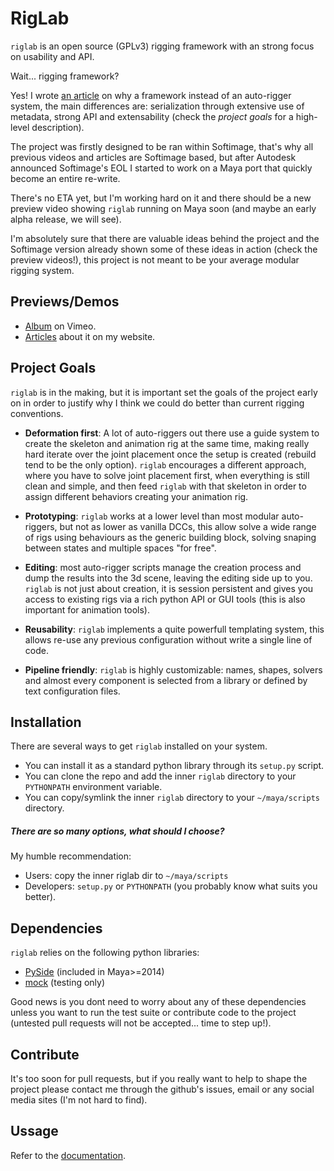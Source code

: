 RigLab
======

`riglab` is an open source (GPLv3) rigging framework with an strong focus on
usability and API.

Wait... rigging framework?

Yes! I wrote [an article](#) on why a framework instead of an auto-rigger
system, the main differences are: serialization through extensive use of
metadata, strong API and extensability (check the *project goals* for a
high-level description).

The project was firstly designed to be ran within Softimage, that's why all
previous videos and articles are Softimage based, but after Autodesk announced
Softimage's EOL I started to work on a Maya port that quickly become an entire
re-write.

There's no ETA yet, but I'm working hard on it and there should be a new
preview video showing `riglab` running on Maya soon (and maybe an early alpha
release, we will see).

I'm absolutely sure that there are valuable ideas behind the project and the
Softimage version already shown some of these ideas in action (check the
preview videos!), this project is not meant to be your average modular rigging
system.


## Previews/Demos

- [Album](http://www.vimeo.com/album/2631181) on Vimeo.
- [Articles](http://www.cesarsaez.me/tag/riglab.html) about it on my website.


## Project Goals

`riglab` is in the making, but it is important set the goals of the project
early on in order to justify why I think we could do better than current
rigging conventions.

- **Deformation first**: A lot of auto-riggers out there use a guide system to
  create the skeleton and animation rig at the same time, making really hard
  iterate over the joint placement once the setup is created (rebuild tend to
  be the only option). `riglab` encourages a different approach, where you have
  to solve joint placement first, when everything is still clean and simple,
  and then feed `riglab` with that skeleton in order to assign different
  behaviors creating your animation rig.

- **Prototyping**: `riglab` works at a lower level than most modular
  auto-riggers, but not as lower as vanilla DCCs, this allow solve a wide range
  of rigs using behaviours as the generic building block, solving snaping
  between states and multiple spaces "for free".

- **Editing**: most auto-rigger scripts manage the creation process and dump
  the results into the 3d scene, leaving the editing side up to you. `riglab`
  is not just about creation, it is session persistent and gives you access to
  existing rigs via a rich python API or GUI tools (this is also important for
  animation tools).

- **Reusability**: `riglab` implements a quite powerfull templating system,
  this allows re-use any previous configuration without write a single line of
  code.

- **Pipeline friendly**: `riglab` is highly customizable: names, shapes,
  solvers and almost every component is selected from a library or defined by
  text configuration files.


## Installation

There are several ways to get `riglab` installed on your system.
- You can install it as a standard python library through its `setup.py`
  script.
- You can clone the repo and add the inner `riglab` directory to your
  `PYTHONPATH` environment variable.
- You can copy/symlink the inner `riglab` directory to your `~/maya/scripts`
  directory.

##### There are so many options, what should I choose?

My humble recommendation:
- Users: copy the inner riglab dir to `~/maya/scripts`
- Developers: `setup.py` or `PYTHONPATH` (you probably know what suits you
  better).


## Dependencies

`riglab` relies on the following python libraries:

- [PySide](#) (included in Maya>=2014)
- [mock](#) (testing only)

Good news is you dont need to worry about any of these dependencies unless you
want to run the test suite or contribute code to the project (untested pull
requests will not be accepted... time to step up!).


## Contribute

It's too soon for pull requests, but if you really want to help to shape the
project please contact me through the github's issues, email or any social
media sites (I'm not hard to find).


## Ussage

Refer to the [documentation](#).
